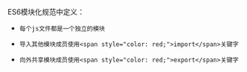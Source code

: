 ES6模块化规范中定义：
-     每个js文件都是一个独立的模块
-     导入其他模块成员使用<span style="color: red;">import</span>关键字
-     向外共享模块成员使用<span style="color: red;">export</span>关键字

